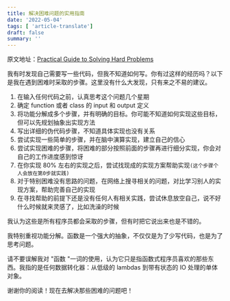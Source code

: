 ```yaml
---
title: 解决困难问题的实用指南
date: '2022-05-04'
tags: [ 'article-translate']
draft: false
summary: ''
---
```


原文地址：[Practical Guide to Solving Hard Problems](https://praeclarum.org/2022/02/19/hard-problems.html)

我有时发现自己需要写一些代码，但我不知道如何写。你有过这样的经历吗？以下是我在遇到困难时采取的步骤。这里没有什么大发现，只有来之不易的建议。

1. 在输入任何代码之前，认真思考这个问题几个星期
2. 确定 function 或者 class 的 input 和 output 定义
3. 将功能分解成多个步骤，并有明确的目标。你可能不知道如何实现这些目标，但可以先规划抽象出实现方法
4. 写出详细的伪代码步骤，不知道具体实现也没有关系
5. 尝试实现一些简单的步骤，并在脑中演算实现，建立自己的信心
6. 尝试实现困难的步骤，将困难的部分按照前面的步骤再进行细分实现，你会对自己的工作进度感到惊讶
7. 在你实现 80% 左右的实现之后，尝试找现成的实现方案帮助实现`(这个步骤个人会放在第0步就实践)`
8. 对于特别困难没有思路的问题，在网络上搜寻相关的问题，对比学习别人的实现方案，帮助完善自己的实现
9. 在寻找帮助的前提下还是没有任何人有相关实践，尝试休息放空自己，说不好什么时候就来灵感了，比如洗澡的时候

我认为这些是所有程序员都会采取的步骤，但有时把它说出来也是不错的。

我特别重视功能分解。函数是一个强大的抽象，不仅仅是为了少写代码，也是为了思考问题。

请不要误解我对 "函数 "一词的使用，认为它只是指函数式程序员喜欢的那些东西。我指的是任何数据转化器：从低级的 lambdas 到带有状态的 IO 处理的单体对象。

谢谢你的阅读！现在去解决那些困难的问题吧！
